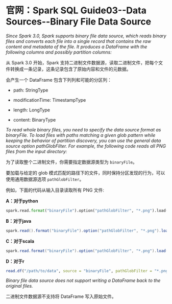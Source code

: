 # 官网：Spark SQL Guide03--Data Sources--Binary File Data Source

*Since Spark 3.0, Spark supports binary file data source, which reads binary files and converts each file into a single record that contains the raw content and metadata of the file. It produces a DataFrame with the following columns and possibly partition columns:*

从 Spark 3.0 开始，Spark 支持二进制文件数据源，读取二进制文件，把每个文件转换成一条记录，这条记录包含了原始内容和文件的元数据。

会产生一个 DataFrame 包含下列列和可能的分区列：

- path: StringType

- modificationTime: TimestampType

- length: LongType

- content: BinaryType

*To read whole binary files, you need to specify the data source format as binaryFile. To load files with paths matching a given glob pattern while keeping the behavior of partition discovery, you can use the general data source option pathGlobFilter. For example, the following code reads all PNG files from the input directory:*

为了读取整个二进制文件，你需要指定数据源类型为 `binaryFile`。

要加载与给定的 glob 模式匹配的路径下的文件，同时保持分区发现的行为，可以使用通用数据源选项 `pathGlobFilter`。

例如，下面的代码从输入目录读取所有 PNG 文件:

**A：对于python**

```python
spark.read.format("binaryFile").option("pathGlobFilter", "*.png").load("/path/to/data")

```

**B：对于java**

```java
spark.read().format("binaryFile").option("pathGlobFilter", "*.png").load("/path/to/data");

```

**C：对于scala**

```java
spark.read.format("binaryFile").option("pathGlobFilter", "*.png").load("/path/to/data")

```

**D：对于r**

```r
read.df("/path/to/data", source = "binaryFile", pathGlobFilter = "*.png")

```

*Binary file data source does not support writing a DataFrame back to the original files.*

二进制文件数据源不支持将 DataFrame 写入原始文件。

